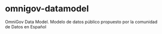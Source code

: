 # omnigov-datamodel
OmniGov Data Model. Modelo de datos público propuesto por la comunidad de Datos en Español
